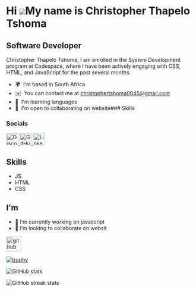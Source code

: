 Hi ![](https://user-images.githubusercontent.com/18350557/176309783-0785949b-9127-417c-8b55-ab5a4333674e.gif)My name is Christopher Thapelo Tshoma
==================================================================================================================================================

Software Developer
------------------
Christopher Thapelo Tshoma, I am enrolled in the System Development program at Codespace, where I have been actively engaging with CSS, HTML, and JavaScript for the past several months.

 
*   🌍  I'm based in South Africa
*   ✉️  You can contact me at [christophertshoma0045@gmail.com](mailto:christophertshoma0045@gmail.com)
*   🧠  I'm learning languages
*   🤝  I'm open to collaborating on website### Skills
   
### Socials

<p align="left">
    <a href="https://discord.com/users/chris_0045" target="_blank" rel="noreferrer">
        <img src="https://raw.githubusercontent.com/danielcranney/readme-generator/main/public/icons/socials/discord.svg" width="32" height="32" alt="Discord">
    </a>
    <a href="https://www.github.com/ChristopherTsh" target="_blank" rel="noreferrer">
        <img src="https://raw.githubusercontent.com/danielcranney/readme-generator/main/public/icons/socials/github.svg" width="32" height="32" alt="GitHub">
    </a>
    <a href="https://www.linkedin.com/in/christopher-tshoma-2553842b3/" target="_blank" rel="noreferrer">
        <img src="https://raw.githubusercontent.com/danielcranney/readme-generator/main/public/icons/socials/linkedin.svg" width="32" height="32" alt="LinkedIn">
    </a>
</p>


## Skills  

 - JS
 - HTML
 - CSS
## I'm 

- 🔭 I’m currently working on javascript 
- 👯 I’m looking to collaborate on websit



[<img src='https://cdn.jsdelivr.net/npm/simple-icons@3.0.1/icons/github.svg' alt='github' height='40'>](https://github.com/ChristopherTsh) 

[![trophy](https://github-profile-trophy.vercel.app/?username=ChristopherTSH)](https://github.com/ryo-ma/github-profile-trophy)

![GitHub stats](https://github-readme-stats.vercel.app/api?username=ChristopherTSH&show_icons=true)  

![GitHub streak stats](https://streak-stats.demolab.com/?user=ChristopherTsh)




